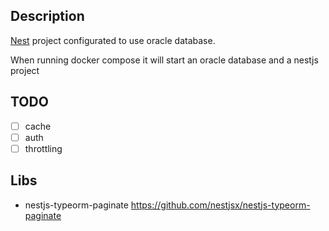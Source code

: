 ## Description

[Nest](https://github.com/nestjs/nest) project configurated to use oracle database.

When running docker compose it will start an oracle database and a nestjs project

## TODO

- [ ] cache
- [ ] auth
- [ ] throttling

## Libs

- nestjs-typeorm-paginate https://github.com/nestjsx/nestjs-typeorm-paginate
